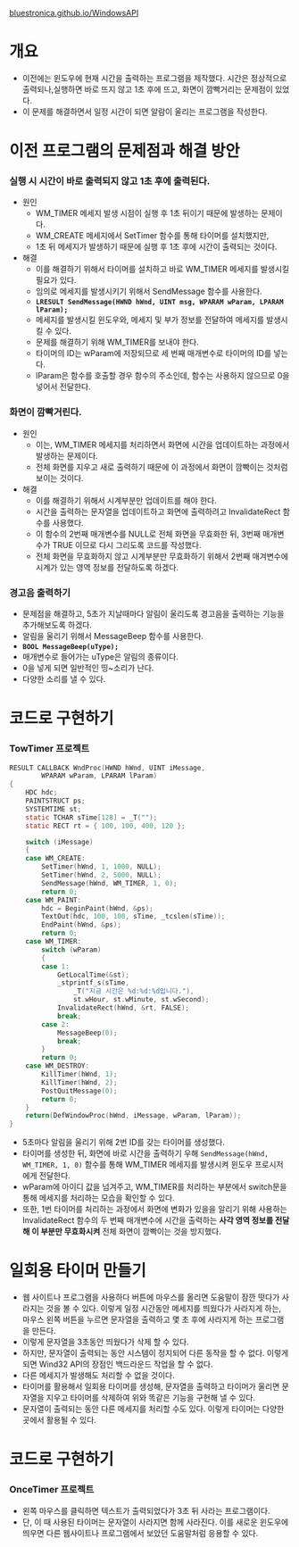 [bluestronica.github.io/WindowsAPI](https://bluestronica.github.io/WindowsAPI)

# 개요
- 이전에는 윈도우에 현재 시간을 출력하는 프로그램을 제작했다. 시간은 정상적으로 출력되나,실행하면 바로 뜨지 않고 1초 후에 뜨고, 화면이 깜빡거리는 문제점이 있었다.
- 이 문제를 해결하면서 일정 시간이 되면 알람이 울리는 프로그램을 작성한다.


# 이전 프로그램의 문제점과 해결 방안

### 실행 시 시간이 바로 출력되지 않고 1초 후에 출력된다.
- 원인
  - WM_TIMER 메세지 발생 시점이 실행 후 1초 뒤이기 때문에 발생하는 문제이다.
  - WM_CREATE 메세지에서 SetTimer 함수를 통해 타이머를 설치했지만,
  - 1초 뒤 메세지가 발생하기 때문에 실행 후 1초 후에 시간이 출력되는 것이다.
- 해결
  - 이를 해결하기 위해서 타이머를 설치하고 바로 WM_TIMER 메세지를 발생시킬 필요가 있다.
  - 임의로 메세지를 발생시키기 위해서 SendMessage 함수를 사용한다.
  - **`LRESULT SendMessage(HWND hWnd, UINT msg, WPARAM wParam, LPARAM lParam);`**
  - 메세지를 발생시킬 윈도우와, 메세지 및 부가 정보를 전달하여 메세지를 발생시킬 수 있다.
  - 문제를 해결하기 위해 WM_TIMER를 보내야 한다.
  - 타이머의 ID는 wParam에 저장되므로 세 번째 매개변수로 타이머의 ID를 넣는다.
  - lParam은 함수를 호출할 경우 함수의 주소인데, 함수는 사용하지 않으므로 0을 넣어서 전달한다.

### 화면이 깜빡거린다.
- 원인
  - 이는, WM_TIMER 메세지를 처리하면서 화면에 시간을 업데이트하는 과정에서 발생하는 문제이다.
  - 전체 화면를 지우고 새로 출력하기 때문에 이 과정에서 화면이 깜빡이는 것처럼 보이는 것이다.
- 해결
  - 이를 해결하기 위해서 시계부분만 업데이트를 해야 한다.
  - 시간을 출력하는 문자열을 업데이트하고 화면에 출력하려고 InvalidateRect 함수를 사용했다.
  - 이 함수의 2번째 매개변수를 NULL로 전체 화면을 무효화한 뒤, 3번째 매개변수가 TRUE 이므로 다시 그리도록 코드를 작성했다.
  - 전체 화면을 무효화하지 않고 시계부분만 무효화하기 위해서 2번째 매겨변수에 시계가 있는 영역 정보를 전달하도록 하겠다.
  
### 경고음 출력하기
- 문제점을 해결하고, 5초가 지날때마다 알림이 울리도록 경고음을 출력하는 기능을 추가해보도록 하겠다.
- 알림을 울리기 위해서 MessageBeep 함수를 사용한다.
- **`BOOL MessageBeep(uType);`**
- 매개변수로 들어가는 uType은 알림의 종류이다. 
- 0을 넣게 되면 일반적인 띵~소리가 난다.
- 다양한 소리를 낼 수 있다.


# 코드로 구현하기

### TowTimer 프로젝트
```c
RESULT CALLBACK WndProc(HWND hWnd, UINT iMessage, 
    	WPARAM wParam, LPARAM lParam)
{
	HDC hdc;
	PAINTSTRUCT ps;
	SYSTEMTIME st;
	static TCHAR sTime[128] = _T("");
	static RECT rt = { 100, 100, 400, 120 };

	switch (iMessage)
	{
	case WM_CREATE:
		SetTimer(hWnd, 1, 1000, NULL);
		SetTimer(hWnd, 2, 5000, NULL);
		SendMessage(hWnd, WM_TIMER, 1, 0);
		return 0;
	case WM_PAINT:
		hdc = BeginPaint(hWnd, &ps);
		TextOut(hdc, 100, 100, sTime, _tcslen(sTime));
		EndPaint(hWnd, &ps);
		return 0;
	case WM_TIMER:
		switch (wParam) 
		{
		case 1:
			GetLocalTime(&st);
			_stprintf_s(sTime, 
				_T("지금 시간은 %d:%d:%d입니다."), 
				st.wHour, st.wMinute, st.wSecond);
			InvalidateRect(hWnd, &rt, FALSE);
			break;
		case 2:
			MessageBeep(0);
			break;
		}		
		return 0;
	case WM_DESTROY:
		KillTimer(hWnd, 1);
		KillTimer(hWnd, 2);
		PostQuitMessage(0);
		return 0;
	}
	return(DefWindowProc(hWnd, iMessage, wParam, lParam));
}
```
- 5초마다 알림을 울리기 위해 2번 ID를 갖는 타이머를 생성했다.
- 타이머를 생성한 뒤, 화면에 바로 시간을 출력하기 우해 `SendMessage(hWnd, WM_TIMER, 1, 0)` 함수를 통해 WM_TIMER 메세지를 발생시켜 윈도우 프로시저에게 전달한다.
- wParam에 아이디 값을 넘겨주고, WM_TIMER를 처리하는 부분에서 switch문을 통해 메세지를 처리하는 모습을 확인할 수 있다.
- 또한, 1번 타이머를 처리하는 과정에서 화면에 변화가 있을을 알리기 위해 사용하는 InvalidateRect 함수의 두 번째 매개변수에 시간을 출력하는 **사각 영역 정보를 전달해 이 부분만 무효화시켜** 전체 화면이 깜빡이는 것을 방지했다.


# 일회용 타이머 만들기
- 웹 사이트나 프로그램을 사용하다 버튼에 마우스를 올리면 도움말이 잠깐 떳다가 사라지는 것을 볼 수 있다. 이렇게 일정 시간동안 메세지를 띄웠다가 사라지게 하는, 마우스 왼쪽 버튼을 누르면 문자열을 출력하고 몇 초 후에 사라지게 하는 프로그램을 만든다.
- 이렇게 문자열을 3초동안 띄웠다가 삭제 할 수 있다.
- 하지만, 문자열이 출력되는 동안 시스템이 정지되어 다른 동작을 할 수 없다. 이렇게 되면 Wind32 API의 장점인 백드라운드 작업을 할 수 없다. 
- 다른 메세지가 발생해도 처리할 수 없을 것이다.
- 타이머를 활용해서 일회용 타이머를 생성해, 문자열을 출력하고 타이머가 울리면 문자열을 지우고 타이머를 삭제하여 위와 똑같은 기능을 구현해 낼 수 있다.
- 문자열이 출력되는 동안 다른 메세지를 처리할 수도 있다. 이렇게 타이머는 다양한 곳에서 활용될 수 있다.


# 코드로 구현하기

### OnceTimer 프로젝트
- 왼쪽 마우스를 클릭하면 텍스트가 출력되었다가 3초 뒤 사라는 프로그램이다.
- 단, 이 때 사용된 타이머는 문자열이 사라지면 함께 사라진다. 이를 새로운 윈도우에 띄우면 다른 웹사이트나 프로그램에서 보았던 도움말처럼 응용할 수 있다.
```c

```






















